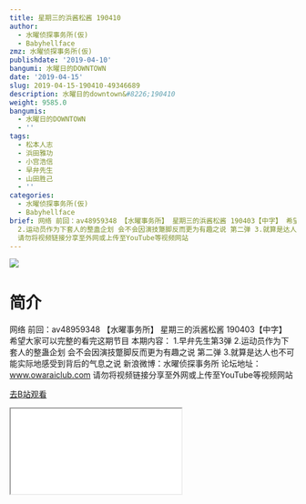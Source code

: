 ```yaml
---
title: 星期三的浜酱松酱 190410
author:
  - 水曜侦探事务所(仮)
  - Babyhellface
zmz: 水曜侦探事务所(仮)
publishdate: '2019-04-10'
bangumi: 水曜日的DOWNTOWN
date: '2019-04-15'
slug: 2019-04-15-190410-49346689
description: 水曜日的downtown&#8226;190410
weight: 9585.0
bangumis:
  - 水曜日的DOWNTOWN
  - ''
tags:
  - 松本人志
  - 浜田雅功
  - 小宫浩信
  - 早弁先生
  - 山田胜己
  - ''
categories:
  - 水曜侦探事务所(仮)
  - Babyhellface
brief: 网络 前回：av48959348 【水曜事务所】 星期三的浜酱松酱 190403【中字】 希望大家可以完整的看完这期节目 本期内容： 1.早弁先生第3弹
  2.运动员作为下套人的整蛊企划 会不会因演技蹩脚反而更为有趣之说 第二弹 3.就算是达人也不可能实际地感受到背后的气息之说 新浪微博：水曜侦探事务所 论坛地址：www.owaraiclub.com
  请勿将视频链接分享至外网或上传至YouTube等视频网站
---
```

![](https://raw.githubusercontent.com/tcgriffith/owaraisite/master/static/tmpimg/56xJp5I.jpg)
# 简介  
网络
前回：av48959348 【水曜事务所】 星期三的浜酱松酱 190403【中字】
希望大家可以完整的看完这期节目
本期内容：
1.早弁先生第3弹
2.运动员作为下套人的整蛊企划 会不会因演技蹩脚反而更为有趣之说 第二弹
3.就算是达人也不可能实际地感受到背后的气息之说
新浪微博：水曜侦探事务所    论坛地址：www.owaraiclub.com
请勿将视频链接分享至外网或上传至YouTube等视频网站  

[去B站观看](https://www.bilibili.com/video/av49346689/)
<div class ="resp-container"><iframe class="testiframe" src="//player.bilibili.com/player.html?aid=49346689"", scrolling="no", allowfullscreen="true" > </iframe></div> 
